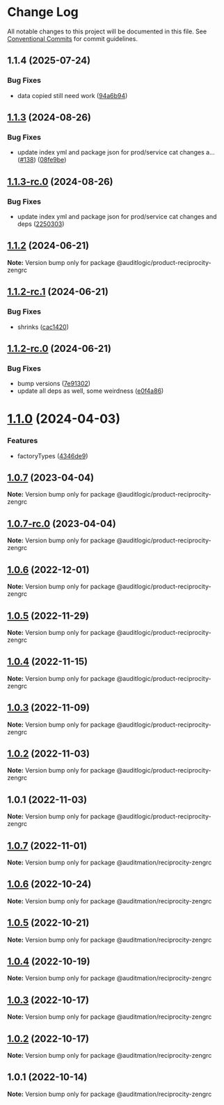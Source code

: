 # Change Log

All notable changes to this project will be documented in this file.
See [Conventional Commits](https://conventionalcommits.org) for commit guidelines.

## 1.1.4 (2025-07-24)


### Bug Fixes

* data copied still need work ([94a6b94](https://github.com/zerobias-org/product/commit/94a6b942fb0516367548599d739529536132755a))





## [1.1.3](https://github.com/auditlogic/product/compare/@auditlogic/product-reciprocity-zengrc@1.1.2...@auditlogic/product-reciprocity-zengrc@1.1.3) (2024-08-26)


### Bug Fixes

* update index yml and package json for prod/service cat changes a… ([#138](https://github.com/auditlogic/product/issues/138)) ([08fe9be](https://github.com/auditlogic/product/commit/08fe9beb1c8457462a19bc69caa02e6212d97e1a))





## [1.1.3-rc.0](https://github.com/auditlogic/product/compare/@auditlogic/product-reciprocity-zengrc@1.1.2...@auditlogic/product-reciprocity-zengrc@1.1.3-rc.0) (2024-08-26)


### Bug Fixes

* update index yml and package json for prod/service cat changes and deps ([2250303](https://github.com/auditlogic/product/commit/225030363a363608240135b7ebed386b28f01e4b))





## [1.1.2](https://github.com/auditlogic/product/compare/@auditlogic/product-reciprocity-zengrc@1.1.2-rc.1...@auditlogic/product-reciprocity-zengrc@1.1.2) (2024-06-21)

**Note:** Version bump only for package @auditlogic/product-reciprocity-zengrc





## [1.1.2-rc.1](https://github.com/auditlogic/product/compare/@auditlogic/product-reciprocity-zengrc@1.1.2-rc.0...@auditlogic/product-reciprocity-zengrc@1.1.2-rc.1) (2024-06-21)


### Bug Fixes

* shrinks ([cac1420](https://github.com/auditlogic/product/commit/cac14200fefcd8183ab69fe89a47bd3f70f563e9))





## [1.1.2-rc.0](https://github.com/auditlogic/product/compare/@auditlogic/product-reciprocity-zengrc@1.1.0...@auditlogic/product-reciprocity-zengrc@1.1.2-rc.0) (2024-06-21)


### Bug Fixes

* bump versions ([7e91302](https://github.com/auditlogic/product/commit/7e913023b8b312150ed7762c32fbbe616be71de5))
* update all deps as well, some weirdness ([e0f4a86](https://github.com/auditlogic/product/commit/e0f4a864714e2d3de6bbf3da014d5312fe53be2f))





# [1.1.0](https://github.com/auditlogic/product/compare/@auditlogic/product-reciprocity-zengrc@1.0.7...@auditlogic/product-reciprocity-zengrc@1.1.0) (2024-04-03)


### Features

* factoryTypes ([4346de9](https://github.com/auditlogic/product/commit/4346de92693aee892fccf725338ffc7b80ab182b))





## [1.0.7](https://github.com/auditlogic/product/compare/@auditlogic/product-reciprocity-zengrc@1.0.6...@auditlogic/product-reciprocity-zengrc@1.0.7) (2023-04-04)

**Note:** Version bump only for package @auditlogic/product-reciprocity-zengrc





## [1.0.7-rc.0](https://github.com/auditlogic/product/compare/@auditlogic/product-reciprocity-zengrc@1.0.6...@auditlogic/product-reciprocity-zengrc@1.0.7-rc.0) (2023-04-04)

**Note:** Version bump only for package @auditlogic/product-reciprocity-zengrc





## [1.0.6](https://github.com/auditlogic/product/compare/@auditlogic/product-reciprocity-zengrc@1.0.5...@auditlogic/product-reciprocity-zengrc@1.0.6) (2022-12-01)

**Note:** Version bump only for package @auditlogic/product-reciprocity-zengrc





## [1.0.5](https://github.com/auditlogic/product/compare/@auditlogic/product-reciprocity-zengrc@1.0.4...@auditlogic/product-reciprocity-zengrc@1.0.5) (2022-11-29)

**Note:** Version bump only for package @auditlogic/product-reciprocity-zengrc





## [1.0.4](https://github.com/auditlogic/product/compare/@auditlogic/product-reciprocity-zengrc@1.0.3...@auditlogic/product-reciprocity-zengrc@1.0.4) (2022-11-15)

**Note:** Version bump only for package @auditlogic/product-reciprocity-zengrc





## [1.0.3](https://github.com/auditlogic/product/compare/@auditlogic/product-reciprocity-zengrc@1.0.2...@auditlogic/product-reciprocity-zengrc@1.0.3) (2022-11-09)

**Note:** Version bump only for package @auditlogic/product-reciprocity-zengrc





## [1.0.2](https://github.com/auditlogic/product/compare/@auditlogic/product-reciprocity-zengrc@1.0.1...@auditlogic/product-reciprocity-zengrc@1.0.2) (2022-11-03)

**Note:** Version bump only for package @auditlogic/product-reciprocity-zengrc





## 1.0.1 (2022-11-03)

**Note:** Version bump only for package @auditlogic/product-reciprocity-zengrc





## [1.0.7](https://github.com/auditmation/store-content/compare/@auditmation/reciprocity-zengrc@1.0.6...@auditmation/reciprocity-zengrc@1.0.7) (2022-11-01)

**Note:** Version bump only for package @auditmation/reciprocity-zengrc





## [1.0.6](https://github.com/auditmation/store-content/compare/@auditmation/reciprocity-zengrc@1.0.5...@auditmation/reciprocity-zengrc@1.0.6) (2022-10-24)

**Note:** Version bump only for package @auditmation/reciprocity-zengrc





## [1.0.5](https://github.com/auditmation/store-content/compare/@auditmation/reciprocity-zengrc@1.0.4...@auditmation/reciprocity-zengrc@1.0.5) (2022-10-21)

**Note:** Version bump only for package @auditmation/reciprocity-zengrc





## [1.0.4](https://github.com/auditmation/store-content/compare/@auditmation/reciprocity-zengrc@1.0.3...@auditmation/reciprocity-zengrc@1.0.4) (2022-10-19)

**Note:** Version bump only for package @auditmation/reciprocity-zengrc





## [1.0.3](https://github.com/auditmation/store-content/compare/@auditmation/reciprocity-zengrc@1.0.2...@auditmation/reciprocity-zengrc@1.0.3) (2022-10-17)

**Note:** Version bump only for package @auditmation/reciprocity-zengrc





## [1.0.2](https://github.com/auditmation/store-content/compare/@auditmation/reciprocity-zengrc@1.0.1...@auditmation/reciprocity-zengrc@1.0.2) (2022-10-17)

**Note:** Version bump only for package @auditmation/reciprocity-zengrc





## 1.0.1 (2022-10-14)

**Note:** Version bump only for package @auditmation/reciprocity-zengrc
